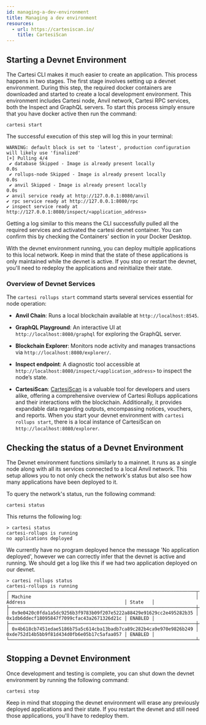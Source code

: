 ```yaml
---
id: managing-a-dev-environment
title: Managing a dev environment
resources:
  - url: https://cartesiscan.io/
    title: CartesiScan
---
```


## Starting a Devnet Environment

The Cartesi CLI makes it much easier to create an application. This process happens in two stages. The first stage involves setting up a devnet environment. During this step, the required docker containers are downloaded and started to create a local development environment. This environment includes Cartesi node, Anvil network, Cartesi RPC services, both the Inspect and GraphQL servers. To start this process simply ensure that you have docker active then run the command:

```shell
cartesi start
```

The successful execution of this step will log this in your terminal:

```shell
WARNING: default block is set to 'latest', production configuration will likely use 'finalized'
[+] Pulling 4/4
 ✔ database Skipped - Image is already present locally                                                      0.0s 
 ✔ rollups-node Skipped - Image is already present locally                                                  0.0s 
 ✔ anvil Skipped - Image is already present locally                                                         0.0s 
✔ anvil service ready at http://127.0.0.1:8080/anvil
✔ rpc service ready at http://127.0.0.1:8080/rpc
✔ inspect service ready at http://127.0.0.1:8080/inspect/<application_address>
```

Getting a log similar to this means the CLI successfully pulled all the required services and activated the cartesi devnet container. You can confirm this by checking the Containers' section in your Docker Desktop.

With the devnet environment running, you can deploy multiple applications to this local network. Keep in mind that the state of these applications is only maintained while the devnet is active. If you stop or restart the devnet, you'll need to redeploy the applications and reinitialize their state.

### Overview of Devnet Services

The `cartesi rollups start` command starts several services essential for node operation:

- **Anvil Chain**: Runs a local blockchain available at `http://localhost:8545`.

- **GraphQL Playground**: An interactive UI at `http://localhost:8080/graphql` for exploring the GraphQL server.

- **Blockchain Explorer**: Monitors node activity and manages transactions via `http://localhost:8080/explorer/`.

- **Inspect endpoint**: A diagnostic tool accessible at `http://localhost:8080/inspect/<application_address>` to inspect the node’s state.

- **CartesiScan**: [CartesiScan](https://cartesiscan.io/) is a valuable tool for developers and users alike, offering a comprehensive overview of Cartesi Rollups applications and their interactions with the blockchain. Additionally, it provides expandable data regarding outputs, encompassing notices, vouchers, and reports. When you start your devnet environment with `cartesi rollups start`, there is a local instance of CartesiScan on `http://localhost:8080/explorer`.

## Checking the status of a Devnet Environment

The Devnet environment functions similarly to a mainnet. It runs as a single node along with all its services connected to a local Anvil network. This setup allows you to not only check the network's status but also see how many applications have been deployed to it.

To query the network's status, run the following command:

```shell
cartesi status
```

This returns the following log:

```shell
> cartesi status
cartesi-rollups is running
no applications deployed
```

We currently have no program deployed hence the message 'No application deployed', however we can correctly infer that the devnet is active and running. We should get a log like this if we had two application deployed on our devnet.

```shell
> cartesi rollups status
cartesi-rollups is running
┌────────────────────────────────────────────────────────────────────┬────────────────────────────────────────────┬─────────┐
│ Machine                                                            │ Address                                    │ State   │
├────────────────────────────────────────────────────────────────────┼────────────────────────────────────────────┼─────────┤
│ 0x9e0420c0fda1a5dc9256b3f9783b09f207e5222a88429e91629cc2e495282b35 │ 0x1db6ddecf18095847f7099cfac43a2671326d21c │ ENABLED │
├────────────────────────────────────────────────────────────────────┼────────────────────────────────────────────┼─────────┤
│ 0x4b618cb7451edae5186b75a5c614cba13badb7ca89c282b4ca9e970e9826b249 │ 0xde752d14b5bb9f81d434d0fb6e05b17c5afaa057 │ ENABLED │
└────────────────────────────────────────────────────────────────────┴────────────────────────────────────────────┴─────────┘
```

## Stopping a Devnet Environment

Once development and testing is complete, you can shut down the devnet environment by running the following command:

```shell
cartesi stop
```

Keep in mind that stopping the devnet environment will erase any previously deployed applications and their state. If you restart the devnet and still need those applications, you'll have to redeploy them.
